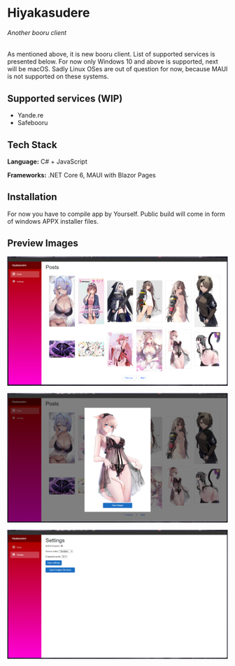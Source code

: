 
# Hiyakasudere
###### Another booru client

As mentioned above, it is new booru client. List of supported services is presented below. For now only Windows 10 and above is supported, next will be macOS. Sadly Linux OSes are out of question for now, because MAUI is not supported on these systems.


## Supported services (WIP)

- Yande.re
- Safebooru


## Tech Stack

**Language:** C# + JavaScript

**Frameworks:** .NET Core 6, MAUI with Blazor Pages


## Installation

For now you have to compile app by Yourself. Public build will come in form of windows APPX installer files.

## Preview Images

![Preview Image no. 1](/DemoMultimediaFiles/apppreview_1.png)

![Preview Image no. 2](/DemoMultimediaFiles/apppreview_2.png)

![Preview Image no. 3](/DemoMultimediaFiles/apppreview_3.png)
